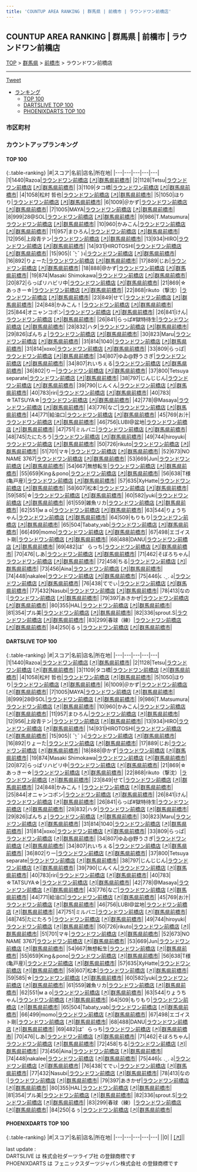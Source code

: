 ```yaml
---
title: 'COUNTUP AREA RANKING | 群馬県 | 前橋市 | ラウンドワン前橋店'
---
```

## COUNTUP AREA RANKING | 群馬県 | 前橋市 | ラウンドワン前橋店

[TOP](/darts/rank/) > [群馬県](/darts/rank/群馬県/) > [前橋市](/darts/rank/群馬県/前橋市/) > ラウンドワン前橋店

___

<a href="https://twitter.com/share?ref_src=twsrc%5Etfw" data-text="COUNTUP AREA RANKING | 群馬県前橋市ラウンドワン前橋店" class="twitter-share-button" data-hashtags="DARTSLIVE,PHOENIXDARTS,darts,ダーツ" data-show-count="false">Tweet</a>

* [ランキング](#カウントアップランキング)
    * [TOP 100](#top-100)
    * [DARTSLIVE TOP 100](#dartslive-top-100)
    * [PHOENIXDARTS TOP 100](#phoenixdarts-top-100)

### 市区町村

<ul>

</ul>

### カウントアップランキング

#### TOP 100



{:.table-ranking}
|#|スコア|名前|店名|所在地|
|---|---|---|---|---|
|1|1440|<span class="rank-name-dl">Razoa</span>|<a href="/darts/rank/shops/2ab6f74bd4f4f08c0d9b047a20a7ba1e.html">ラウンドワン前橋店</a> <a href="https://search.dartslive.com/jp/shop/2ab6f74bd4f4f08c0d9b047a20a7ba1e">[↗]</a>|<a href="/darts/rank/群馬県/前橋市">群馬県前橋市</a>|
|2|1128|<span class="rank-name-dl">Tetsu</span>|<a href="/darts/rank/shops/2ab6f74bd4f4f08c0d9b047a20a7ba1e.html">ラウンドワン前橋店</a> <a href="https://search.dartslive.com/jp/shop/2ab6f74bd4f4f08c0d9b047a20a7ba1e">[↗]</a>|<a href="/darts/rank/群馬県/前橋市">群馬県前橋市</a>|
|3|1109|<span class="rank-name-dl">タコ橋</span>|<a href="/darts/rank/shops/2ab6f74bd4f4f08c0d9b047a20a7ba1e.html">ラウンドワン前橋店</a> <a href="https://search.dartslive.com/jp/shop/2ab6f74bd4f4f08c0d9b047a20a7ba1e">[↗]</a>|<a href="/darts/rank/群馬県/前橋市">群馬県前橋市</a>|
|4|1058|<span class="rank-name-dl">松村 哲也</span>|<a href="/darts/rank/shops/2ab6f74bd4f4f08c0d9b047a20a7ba1e.html">ラウンドワン前橋店</a> <a href="https://search.dartslive.com/jp/shop/2ab6f74bd4f4f08c0d9b047a20a7ba1e">[↗]</a>|<a href="/darts/rank/群馬県/前橋市">群馬県前橋市</a>|
|5|1050|<span class="rank-name-dl">ほりり</span>|<a href="/darts/rank/shops/2ab6f74bd4f4f08c0d9b047a20a7ba1e.html">ラウンドワン前橋店</a> <a href="https://search.dartslive.com/jp/shop/2ab6f74bd4f4f08c0d9b047a20a7ba1e">[↗]</a>|<a href="/darts/rank/群馬県/前橋市">群馬県前橋市</a>|
|6|1009|<span class="rank-name-dl">＠かず</span>|<a href="/darts/rank/shops/2ab6f74bd4f4f08c0d9b047a20a7ba1e.html">ラウンドワン前橋店</a> <a href="https://search.dartslive.com/jp/shop/2ab6f74bd4f4f08c0d9b047a20a7ba1e">[↗]</a>|<a href="/darts/rank/群馬県/前橋市">群馬県前橋市</a>|
|7|1005|<span class="rank-name-dl">MAYA</span>|<a href="/darts/rank/shops/2ab6f74bd4f4f08c0d9b047a20a7ba1e.html">ラウンドワン前橋店</a> <a href="https://search.dartslive.com/jp/shop/2ab6f74bd4f4f08c0d9b047a20a7ba1e">[↗]</a>|<a href="/darts/rank/群馬県/前橋市">群馬県前橋市</a>|
|8|999|<span class="rank-name-dl">28@SOL</span>|<a href="/darts/rank/shops/2ab6f74bd4f4f08c0d9b047a20a7ba1e.html">ラウンドワン前橋店</a> <a href="https://search.dartslive.com/jp/shop/2ab6f74bd4f4f08c0d9b047a20a7ba1e">[↗]</a>|<a href="/darts/rank/群馬県/前橋市">群馬県前橋市</a>|
|9|986|<span class="rank-name-dl">T.Matsumura</span>|<a href="/darts/rank/shops/2ab6f74bd4f4f08c0d9b047a20a7ba1e.html">ラウンドワン前橋店</a> <a href="https://search.dartslive.com/jp/shop/2ab6f74bd4f4f08c0d9b047a20a7ba1e">[↗]</a>|<a href="/darts/rank/群馬県/前橋市">群馬県前橋市</a>|
|10|960|<span class="rank-name-dl">かみこん</span>|<a href="/darts/rank/shops/2ab6f74bd4f4f08c0d9b047a20a7ba1e.html">ラウンドワン前橋店</a> <a href="https://search.dartslive.com/jp/shop/2ab6f74bd4f4f08c0d9b047a20a7ba1e">[↗]</a>|<a href="/darts/rank/群馬県/前橋市">群馬県前橋市</a>|
|11|957|<span class="rank-name-dl">まひろん</span>|<a href="/darts/rank/shops/2ab6f74bd4f4f08c0d9b047a20a7ba1e.html">ラウンドワン前橋店</a> <a href="https://search.dartslive.com/jp/shop/2ab6f74bd4f4f08c0d9b047a20a7ba1e">[↗]</a>|<a href="/darts/rank/群馬県/前橋市">群馬県前橋市</a>|
|12|956|<span class="rank-name-dl">上段青テン</span>|<a href="/darts/rank/shops/2ab6f74bd4f4f08c0d9b047a20a7ba1e.html">ラウンドワン前橋店</a> <a href="https://search.dartslive.com/jp/shop/2ab6f74bd4f4f08c0d9b047a20a7ba1e">[↗]</a>|<a href="/darts/rank/群馬県/前橋市">群馬県前橋市</a>|
|13|934|<span class="rank-name-dl">HIRO</span>|<a href="/darts/rank/shops/2ab6f74bd4f4f08c0d9b047a20a7ba1e.html">ラウンドワン前橋店</a> <a href="https://search.dartslive.com/jp/shop/2ab6f74bd4f4f08c0d9b047a20a7ba1e">[↗]</a>|<a href="/darts/rank/群馬県/前橋市">群馬県前橋市</a>|
|14|931|<span class="rank-name-dl">HIROTOSHI</span>|<a href="/darts/rank/shops/2ab6f74bd4f4f08c0d9b047a20a7ba1e.html">ラウンドワン前橋店</a> <a href="https://search.dartslive.com/jp/shop/2ab6f74bd4f4f08c0d9b047a20a7ba1e">[↗]</a>|<a href="/darts/rank/群馬県/前橋市">群馬県前橋市</a>|
|15|905|<span class="rank-name-dl">( ¯ᒡ̱¯ )ง</span>|<a href="/darts/rank/shops/2ab6f74bd4f4f08c0d9b047a20a7ba1e.html">ラウンドワン前橋店</a> <a href="https://search.dartslive.com/jp/shop/2ab6f74bd4f4f08c0d9b047a20a7ba1e">[↗]</a>|<a href="/darts/rank/群馬県/前橋市">群馬県前橋市</a>|
|16|892|<span class="rank-name-dl">りょーた</span>|<a href="/darts/rank/shops/2ab6f74bd4f4f08c0d9b047a20a7ba1e.html">ラウンドワン前橋店</a> <a href="https://search.dartslive.com/jp/shop/2ab6f74bd4f4f08c0d9b047a20a7ba1e">[↗]</a>|<a href="/darts/rank/群馬県/前橋市">群馬県前橋市</a>|
|17|889|<span class="rank-name-dl">じお</span>|<a href="/darts/rank/shops/2ab6f74bd4f4f08c0d9b047a20a7ba1e.html">ラウンドワン前橋店</a> <a href="https://search.dartslive.com/jp/shop/2ab6f74bd4f4f08c0d9b047a20a7ba1e">[↗]</a>|<a href="/darts/rank/群馬県/前橋市">群馬県前橋市</a>|
|18|888|<span class="rank-name-dl">@かず</span>|<a href="/darts/rank/shops/2ab6f74bd4f4f08c0d9b047a20a7ba1e.html">ラウンドワン前橋店</a> <a href="https://search.dartslive.com/jp/shop/2ab6f74bd4f4f08c0d9b047a20a7ba1e">[↗]</a>|<a href="/darts/rank/群馬県/前橋市">群馬県前橋市</a>|
|19|874|<span class="rank-name-dl">Masaki Shimokawa</span>|<a href="/darts/rank/shops/2ab6f74bd4f4f08c0d9b047a20a7ba1e.html">ラウンドワン前橋店</a> <a href="https://search.dartslive.com/jp/shop/2ab6f74bd4f4f08c0d9b047a20a7ba1e">[↗]</a>|<a href="/darts/rank/群馬県/前橋市">群馬県前橋市</a>|
|20|872|<span class="rank-name-dl">らっぱリハビリ中</span>|<a href="/darts/rank/shops/2ab6f74bd4f4f08c0d9b047a20a7ba1e.html">ラウンドワン前橋店</a> <a href="https://search.dartslive.com/jp/shop/2ab6f74bd4f4f08c0d9b047a20a7ba1e">[↗]</a>|<a href="/darts/rank/群馬県/前橋市">群馬県前橋市</a>|
|21|869|<span class="rank-name-dl">☆あっきー☆</span>|<a href="/darts/rank/shops/2ab6f74bd4f4f08c0d9b047a20a7ba1e.html">ラウンドワン前橋店</a> <a href="https://search.dartslive.com/jp/shop/2ab6f74bd4f4f08c0d9b047a20a7ba1e">[↗]</a>|<a href="/darts/rank/群馬県/前橋市">群馬県前橋市</a>|
|22|868|<span class="rank-name-dl">rikuto（撃沈）</span>|<a href="/darts/rank/shops/2ab6f74bd4f4f08c0d9b047a20a7ba1e.html">ラウンドワン前橋店</a> <a href="https://search.dartslive.com/jp/shop/2ab6f74bd4f4f08c0d9b047a20a7ba1e">[↗]</a>|<a href="/darts/rank/群馬県/前橋市">群馬県前橋市</a>|
|23|849|<span class="rank-name-dl">せて</span>|<a href="/darts/rank/shops/2ab6f74bd4f4f08c0d9b047a20a7ba1e.html">ラウンドワン前橋店</a> <a href="https://search.dartslive.com/jp/shop/2ab6f74bd4f4f08c0d9b047a20a7ba1e">[↗]</a>|<a href="/darts/rank/群馬県/前橋市">群馬県前橋市</a>|
|24|848|<span class="rank-name-dl">かみこん！</span>|<a href="/darts/rank/shops/2ab6f74bd4f4f08c0d9b047a20a7ba1e.html">ラウンドワン前橋店</a> <a href="https://search.dartslive.com/jp/shop/2ab6f74bd4f4f08c0d9b047a20a7ba1e">[↗]</a>|<a href="/darts/rank/群馬県/前橋市">群馬県前橋市</a>|
|25|844|<span class="rank-name-dl">オニャンコポン</span>|<a href="/darts/rank/shops/2ab6f74bd4f4f08c0d9b047a20a7ba1e.html">ラウンドワン前橋店</a> <a href="https://search.dartslive.com/jp/shop/2ab6f74bd4f4f08c0d9b047a20a7ba1e">[↗]</a>|<a href="/darts/rank/群馬県/前橋市">群馬県前橋市</a>|
|26|841|<span class="rank-name-dl">けん</span>|<a href="/darts/rank/shops/2ab6f74bd4f4f08c0d9b047a20a7ba1e.html">ラウンドワン前橋店</a> <a href="https://search.dartslive.com/jp/shop/2ab6f74bd4f4f08c0d9b047a20a7ba1e">[↗]</a>|<a href="/darts/rank/群馬県/前橋市">群馬県前橋市</a>|
|26|841|<span class="rank-name-dl">らっぱ#獄特待生</span>|<a href="/darts/rank/shops/2ab6f74bd4f4f08c0d9b047a20a7ba1e.html">ラウンドワン前橋店</a> <a href="https://search.dartslive.com/jp/shop/2ab6f74bd4f4f08c0d9b047a20a7ba1e">[↗]</a>|<a href="/darts/rank/群馬県/前橋市">群馬県前橋市</a>|
|28|832|<span class="rank-name-dl">ハタ</span>|<a href="/darts/rank/shops/2ab6f74bd4f4f08c0d9b047a20a7ba1e.html">ラウンドワン前橋店</a> <a href="https://search.dartslive.com/jp/shop/2ab6f74bd4f4f08c0d9b047a20a7ba1e">[↗]</a>|<a href="/darts/rank/群馬県/前橋市">群馬県前橋市</a>|
|29|826|<span class="rank-name-dl">ぱんちょ</span>|<a href="/darts/rank/shops/2ab6f74bd4f4f08c0d9b047a20a7ba1e.html">ラウンドワン前橋店</a> <a href="https://search.dartslive.com/jp/shop/2ab6f74bd4f4f08c0d9b047a20a7ba1e">[↗]</a>|<a href="/darts/rank/群馬県/前橋市">群馬県前橋市</a>|
|30|823|<span class="rank-name-dl">Maru</span>|<a href="/darts/rank/shops/2ab6f74bd4f4f08c0d9b047a20a7ba1e.html">ラウンドワン前橋店</a> <a href="https://search.dartslive.com/jp/shop/2ab6f74bd4f4f08c0d9b047a20a7ba1e">[↗]</a>|<a href="/darts/rank/群馬県/前橋市">群馬県前橋市</a>|
|31|814|<span class="rank-name-dl">1040</span>|<a href="/darts/rank/shops/2ab6f74bd4f4f08c0d9b047a20a7ba1e.html">ラウンドワン前橋店</a> <a href="https://search.dartslive.com/jp/shop/2ab6f74bd4f4f08c0d9b047a20a7ba1e">[↗]</a>|<a href="/darts/rank/群馬県/前橋市">群馬県前橋市</a>|
|31|814|<span class="rank-name-dl">xoxo</span>|<a href="/darts/rank/shops/2ab6f74bd4f4f08c0d9b047a20a7ba1e.html">ラウンドワン前橋店</a> <a href="https://search.dartslive.com/jp/shop/2ab6f74bd4f4f08c0d9b047a20a7ba1e">[↗]</a>|<a href="/darts/rank/群馬県/前橋市">群馬県前橋市</a>|
|33|809|<span class="rank-name-dl">らっぱ</span>|<a href="/darts/rank/shops/2ab6f74bd4f4f08c0d9b047a20a7ba1e.html">ラウンドワン前橋店</a> <a href="https://search.dartslive.com/jp/shop/2ab6f74bd4f4f08c0d9b047a20a7ba1e">[↗]</a>|<a href="/darts/rank/群馬県/前橋市">群馬県前橋市</a>|
|34|807|<span class="rank-name-dl">ゆゐ@野うさぎ</span>|<a href="/darts/rank/shops/2ab6f74bd4f4f08c0d9b047a20a7ba1e.html">ラウンドワン前橋店</a> <a href="https://search.dartslive.com/jp/shop/2ab6f74bd4f4f08c0d9b047a20a7ba1e">[↗]</a>|<a href="/darts/rank/群馬県/前橋市">群馬県前橋市</a>|
|34|807|<span class="rank-name-dl">れいちぇる</span>|<a href="/darts/rank/shops/2ab6f74bd4f4f08c0d9b047a20a7ba1e.html">ラウンドワン前橋店</a> <a href="https://search.dartslive.com/jp/shop/2ab6f74bd4f4f08c0d9b047a20a7ba1e">[↗]</a>|<a href="/darts/rank/群馬県/前橋市">群馬県前橋市</a>|
|36|802|<span class="rank-name-dl">りー</span>|<a href="/darts/rank/shops/2ab6f74bd4f4f08c0d9b047a20a7ba1e.html">ラウンドワン前橋店</a> <a href="https://search.dartslive.com/jp/shop/2ab6f74bd4f4f08c0d9b047a20a7ba1e">[↗]</a>|<a href="/darts/rank/群馬県/前橋市">群馬県前橋市</a>|
|37|800|<span class="rank-name-dl">Tetsuya separate</span>|<a href="/darts/rank/shops/2ab6f74bd4f4f08c0d9b047a20a7ba1e.html">ラウンドワン前橋店</a> <a href="https://search.dartslive.com/jp/shop/2ab6f74bd4f4f08c0d9b047a20a7ba1e">[↗]</a>|<a href="/darts/rank/群馬県/前橋市">群馬県前橋市</a>|
|38|797|<span class="rank-name-dl">じんじじん</span>|<a href="/darts/rank/shops/2ab6f74bd4f4f08c0d9b047a20a7ba1e.html">ラウンドワン前橋店</a> <a href="https://search.dartslive.com/jp/shop/2ab6f74bd4f4f08c0d9b047a20a7ba1e">[↗]</a>|<a href="/darts/rank/群馬県/前橋市">群馬県前橋市</a>|
|39|790|<span class="rank-name-dl">じんくん</span>|<a href="/darts/rank/shops/2ab6f74bd4f4f08c0d9b047a20a7ba1e.html">ラウンドワン前橋店</a> <a href="https://search.dartslive.com/jp/shop/2ab6f74bd4f4f08c0d9b047a20a7ba1e">[↗]</a>|<a href="/darts/rank/群馬県/前橋市">群馬県前橋市</a>|
|40|783|<span class="rank-name-dl">riri</span>|<a href="/darts/rank/shops/2ab6f74bd4f4f08c0d9b047a20a7ba1e.html">ラウンドワン前橋店</a> <a href="https://search.dartslive.com/jp/shop/2ab6f74bd4f4f08c0d9b047a20a7ba1e">[↗]</a>|<a href="/darts/rank/群馬県/前橋市">群馬県前橋市</a>|
|40|783|<span class="rank-name-dl">☆TATSUYA☆</span>|<a href="/darts/rank/shops/2ab6f74bd4f4f08c0d9b047a20a7ba1e.html">ラウンドワン前橋店</a> <a href="https://search.dartslive.com/jp/shop/2ab6f74bd4f4f08c0d9b047a20a7ba1e">[↗]</a>|<a href="/darts/rank/群馬県/前橋市">群馬県前橋市</a>|
|42|778|<span class="rank-name-dl">@Masaya</span>|<a href="/darts/rank/shops/2ab6f74bd4f4f08c0d9b047a20a7ba1e.html">ラウンドワン前橋店</a> <a href="https://search.dartslive.com/jp/shop/2ab6f74bd4f4f08c0d9b047a20a7ba1e">[↗]</a>|<a href="/darts/rank/群馬県/前橋市">群馬県前橋市</a>|
|43|776|<span class="rank-name-dl">なご</span>|<a href="/darts/rank/shops/2ab6f74bd4f4f08c0d9b047a20a7ba1e.html">ラウンドワン前橋店</a> <a href="https://search.dartslive.com/jp/shop/2ab6f74bd4f4f08c0d9b047a20a7ba1e">[↗]</a>|<a href="/darts/rank/群馬県/前橋市">群馬県前橋市</a>|
|44|771|<span class="rank-name-dl">給油口</span>|<a href="/darts/rank/shops/2ab6f74bd4f4f08c0d9b047a20a7ba1e.html">ラウンドワン前橋店</a> <a href="https://search.dartslive.com/jp/shop/2ab6f74bd4f4f08c0d9b047a20a7ba1e">[↗]</a>|<a href="/darts/rank/群馬県/前橋市">群馬県前橋市</a>|
|45|769|<span class="rank-name-dl">お汁</span>|<a href="/darts/rank/shops/2ab6f74bd4f4f08c0d9b047a20a7ba1e.html">ラウンドワン前橋店</a> <a href="https://search.dartslive.com/jp/shop/2ab6f74bd4f4f08c0d9b047a20a7ba1e">[↗]</a>|<a href="/darts/rank/群馬県/前橋市">群馬県前橋市</a>|
|46|756|<span class="rank-name-dl">LUBI@盆地</span>|<a href="/darts/rank/shops/2ab6f74bd4f4f08c0d9b047a20a7ba1e.html">ラウンドワン前橋店</a> <a href="https://search.dartslive.com/jp/shop/2ab6f74bd4f4f08c0d9b047a20a7ba1e">[↗]</a>|<a href="/darts/rank/群馬県/前橋市">群馬県前橋市</a>|
|47|751|<span class="rank-name-dl">ミルバニ</span>|<a href="/darts/rank/shops/2ab6f74bd4f4f08c0d9b047a20a7ba1e.html">ラウンドワン前橋店</a> <a href="https://search.dartslive.com/jp/shop/2ab6f74bd4f4f08c0d9b047a20a7ba1e">[↗]</a>|<a href="/darts/rank/群馬県/前橋市">群馬県前橋市</a>|
|48|745|<span class="rank-name-dl">たにたろう</span>|<a href="/darts/rank/shops/2ab6f74bd4f4f08c0d9b047a20a7ba1e.html">ラウンドワン前橋店</a> <a href="https://search.dartslive.com/jp/shop/2ab6f74bd4f4f08c0d9b047a20a7ba1e">[↗]</a>|<a href="/darts/rank/群馬県/前橋市">群馬県前橋市</a>|
|49|744|<span class="rank-name-dl">hiroyuki</span>|<a href="/darts/rank/shops/2ab6f74bd4f4f08c0d9b047a20a7ba1e.html">ラウンドワン前橋店</a> <a href="https://search.dartslive.com/jp/shop/2ab6f74bd4f4f08c0d9b047a20a7ba1e">[↗]</a>|<a href="/darts/rank/群馬県/前橋市">群馬県前橋市</a>|
|50|726|<span class="rank-name-dl">rikuto</span>|<a href="/darts/rank/shops/2ab6f74bd4f4f08c0d9b047a20a7ba1e.html">ラウンドワン前橋店</a> <a href="https://search.dartslive.com/jp/shop/2ab6f74bd4f4f08c0d9b047a20a7ba1e">[↗]</a>|<a href="/darts/rank/群馬県/前橋市">群馬県前橋市</a>|
|51|701|<span class="rank-name-dl">マキ</span>|<a href="/darts/rank/shops/2ab6f74bd4f4f08c0d9b047a20a7ba1e.html">ラウンドワン前橋店</a> <a href="https://search.dartslive.com/jp/shop/2ab6f74bd4f4f08c0d9b047a20a7ba1e">[↗]</a>|<a href="/darts/rank/群馬県/前橋市">群馬県前橋市</a>|
|52|673|<span class="rank-name-dl">NO NAME 3767</span>|<a href="/darts/rank/shops/2ab6f74bd4f4f08c0d9b047a20a7ba1e.html">ラウンドワン前橋店</a> <a href="https://search.dartslive.com/jp/shop/2ab6f74bd4f4f08c0d9b047a20a7ba1e">[↗]</a>|<a href="/darts/rank/群馬県/前橋市">群馬県前橋市</a>|
|53|669|<span class="rank-name-dl">Jun</span>|<a href="/darts/rank/shops/2ab6f74bd4f4f08c0d9b047a20a7ba1e.html">ラウンドワン前橋店</a> <a href="https://search.dartslive.com/jp/shop/2ab6f74bd4f4f08c0d9b047a20a7ba1e">[↗]</a>|<a href="/darts/rank/群馬県/前橋市">群馬県前橋市</a>|
|54|667|<span class="rank-name-dl">無想転生</span>|<a href="/darts/rank/shops/2ab6f74bd4f4f08c0d9b047a20a7ba1e.html">ラウンドワン前橋店</a> <a href="https://search.dartslive.com/jp/shop/2ab6f74bd4f4f08c0d9b047a20a7ba1e">[↗]</a>|<a href="/darts/rank/群馬県/前橋市">群馬県前橋市</a>|
|55|659|<span class="rank-name-dl">King＆pono</span>|<a href="/darts/rank/shops/2ab6f74bd4f4f08c0d9b047a20a7ba1e.html">ラウンドワン前橋店</a> <a href="https://search.dartslive.com/jp/shop/2ab6f74bd4f4f08c0d9b047a20a7ba1e">[↗]</a>|<a href="/darts/rank/群馬県/前橋市">群馬県前橋市</a>|
|56|638|<span class="rank-name-dl">T様(亀戸産)</span>|<a href="/darts/rank/shops/2ab6f74bd4f4f08c0d9b047a20a7ba1e.html">ラウンドワン前橋店</a> <a href="https://search.dartslive.com/jp/shop/2ab6f74bd4f4f08c0d9b047a20a7ba1e">[↗]</a>|<a href="/darts/rank/群馬県/前橋市">群馬県前橋市</a>|
|57|635|<span class="rank-name-dl">XyHatte</span>|<a href="/darts/rank/shops/2ab6f74bd4f4f08c0d9b047a20a7ba1e.html">ラウンドワン前橋店</a> <a href="https://search.dartslive.com/jp/shop/2ab6f74bd4f4f08c0d9b047a20a7ba1e">[↗]</a>|<a href="/darts/rank/群馬県/前橋市">群馬県前橋市</a>|
|58|607|<span class="rank-name-dl">松本</span>|<a href="/darts/rank/shops/2ab6f74bd4f4f08c0d9b047a20a7ba1e.html">ラウンドワン前橋店</a> <a href="https://search.dartslive.com/jp/shop/2ab6f74bd4f4f08c0d9b047a20a7ba1e">[↗]</a>|<a href="/darts/rank/群馬県/前橋市">群馬県前橋市</a>|
|59|585|<span class="rank-name-dl">☆</span>|<a href="/darts/rank/shops/2ab6f74bd4f4f08c0d9b047a20a7ba1e.html">ラウンドワン前橋店</a> <a href="https://search.dartslive.com/jp/shop/2ab6f74bd4f4f08c0d9b047a20a7ba1e">[↗]</a>|<a href="/darts/rank/群馬県/前橋市">群馬県前橋市</a>|
|60|582|<span class="rank-name-dl">yuki</span>|<a href="/darts/rank/shops/2ab6f74bd4f4f08c0d9b047a20a7ba1e.html">ラウンドワン前橋店</a> <a href="https://search.dartslive.com/jp/shop/2ab6f74bd4f4f08c0d9b047a20a7ba1e">[↗]</a>|<a href="/darts/rank/群馬県/前橋市">群馬県前橋市</a>|
|61|559|<span class="rank-name-dl">雑魚リカ</span>|<a href="/darts/rank/shops/2ab6f74bd4f4f08c0d9b047a20a7ba1e.html">ラウンドワン前橋店</a> <a href="https://search.dartslive.com/jp/shop/2ab6f74bd4f4f08c0d9b047a20a7ba1e">[↗]</a>|<a href="/darts/rank/群馬県/前橋市">群馬県前橋市</a>|
|62|551|<span class="rank-name-dl">м а о</span>|<a href="/darts/rank/shops/2ab6f74bd4f4f08c0d9b047a20a7ba1e.html">ラウンドワン前橋店</a> <a href="https://search.dartslive.com/jp/shop/2ab6f74bd4f4f08c0d9b047a20a7ba1e">[↗]</a>|<a href="/darts/rank/群馬県/前橋市">群馬県前橋市</a>|
|63|544|<span class="rank-name-dl">りょうちゃん</span>|<a href="/darts/rank/shops/2ab6f74bd4f4f08c0d9b047a20a7ba1e.html">ラウンドワン前橋店</a> <a href="https://search.dartslive.com/jp/shop/2ab6f74bd4f4f08c0d9b047a20a7ba1e">[↗]</a>|<a href="/darts/rank/群馬県/前橋市">群馬県前橋市</a>|
|64|509|<span class="rank-name-dl">もりもり</span>|<a href="/darts/rank/shops/2ab6f74bd4f4f08c0d9b047a20a7ba1e.html">ラウンドワン前橋店</a> <a href="https://search.dartslive.com/jp/shop/2ab6f74bd4f4f08c0d9b047a20a7ba1e">[↗]</a>|<a href="/darts/rank/群馬県/前橋市">群馬県前橋市</a>|
|65|504|<span class="rank-name-dl">Tabaty_vab</span>|<a href="/darts/rank/shops/2ab6f74bd4f4f08c0d9b047a20a7ba1e.html">ラウンドワン前橋店</a> <a href="https://search.dartslive.com/jp/shop/2ab6f74bd4f4f08c0d9b047a20a7ba1e">[↗]</a>|<a href="/darts/rank/群馬県/前橋市">群馬県前橋市</a>|
|66|499|<span class="rank-name-dl">momo</span>|<a href="/darts/rank/shops/2ab6f74bd4f4f08c0d9b047a20a7ba1e.html">ラウンドワン前橋店</a> <a href="https://search.dartslive.com/jp/shop/2ab6f74bd4f4f08c0d9b047a20a7ba1e">[↗]</a>|<a href="/darts/rank/群馬県/前橋市">群馬県前橋市</a>|
|67|498|<span class="rank-name-dl">エゴイスト剛</span>|<a href="/darts/rank/shops/2ab6f74bd4f4f08c0d9b047a20a7ba1e.html">ラウンドワン前橋店</a> <a href="https://search.dartslive.com/jp/shop/2ab6f74bd4f4f08c0d9b047a20a7ba1e">[↗]</a>|<a href="/darts/rank/群馬県/前橋市">群馬県前橋市</a>|
|68|488|<span class="rank-name-dl">DANU</span>|<a href="/darts/rank/shops/2ab6f74bd4f4f08c0d9b047a20a7ba1e.html">ラウンドワン前橋店</a> <a href="https://search.dartslive.com/jp/shop/2ab6f74bd4f4f08c0d9b047a20a7ba1e">[↗]</a>|<a href="/darts/rank/群馬県/前橋市">群馬県前橋市</a>|
|69|482|<span class="rank-name-dl">は゜らっち</span>|<a href="/darts/rank/shops/2ab6f74bd4f4f08c0d9b047a20a7ba1e.html">ラウンドワン前橋店</a> <a href="https://search.dartslive.com/jp/shop/2ab6f74bd4f4f08c0d9b047a20a7ba1e">[↗]</a>|<a href="/darts/rank/群馬県/前橋市">群馬県前橋市</a>|
|70|476|<span class="rank-name-dl">しあ</span>|<a href="/darts/rank/shops/2ab6f74bd4f4f08c0d9b047a20a7ba1e.html">ラウンドワン前橋店</a> <a href="https://search.dartslive.com/jp/shop/2ab6f74bd4f4f08c0d9b047a20a7ba1e">[↗]</a>|<a href="/darts/rank/群馬県/前橋市">群馬県前橋市</a>|
|71|462|<span class="rank-name-dl">そぼろちゃん</span>|<a href="/darts/rank/shops/2ab6f74bd4f4f08c0d9b047a20a7ba1e.html">ラウンドワン前橋店</a> <a href="https://search.dartslive.com/jp/shop/2ab6f74bd4f4f08c0d9b047a20a7ba1e">[↗]</a>|<a href="/darts/rank/群馬県/前橋市">群馬県前橋市</a>|
|72|458|<span class="rank-name-dl">ちる</span>|<a href="/darts/rank/shops/2ab6f74bd4f4f08c0d9b047a20a7ba1e.html">ラウンドワン前橋店</a> <a href="https://search.dartslive.com/jp/shop/2ab6f74bd4f4f08c0d9b047a20a7ba1e">[↗]</a>|<a href="/darts/rank/群馬県/前橋市">群馬県前橋市</a>|
|73|456|<span class="rank-name-dl">Aina</span>|<a href="/darts/rank/shops/2ab6f74bd4f4f08c0d9b047a20a7ba1e.html">ラウンドワン前橋店</a> <a href="https://search.dartslive.com/jp/shop/2ab6f74bd4f4f08c0d9b047a20a7ba1e">[↗]</a>|<a href="/darts/rank/群馬県/前橋市">群馬県前橋市</a>|
|74|448|<span class="rank-name-dl">nakalee</span>|<a href="/darts/rank/shops/2ab6f74bd4f4f08c0d9b047a20a7ba1e.html">ラウンドワン前橋店</a> <a href="https://search.dartslive.com/jp/shop/2ab6f74bd4f4f08c0d9b047a20a7ba1e">[↗]</a>|<a href="/darts/rank/群馬県/前橋市">群馬県前橋市</a>|
|75|446|<span class="rank-name-dl">૮ . ̫ . ა</span>|<a href="/darts/rank/shops/2ab6f74bd4f4f08c0d9b047a20a7ba1e.html">ラウンドワン前橋店</a> <a href="https://search.dartslive.com/jp/shop/2ab6f74bd4f4f08c0d9b047a20a7ba1e">[↗]</a>|<a href="/darts/rank/群馬県/前橋市">群馬県前橋市</a>|
|76|438|<span class="rank-name-dl">てでぃ</span>|<a href="/darts/rank/shops/2ab6f74bd4f4f08c0d9b047a20a7ba1e.html">ラウンドワン前橋店</a> <a href="https://search.dartslive.com/jp/shop/2ab6f74bd4f4f08c0d9b047a20a7ba1e">[↗]</a>|<a href="/darts/rank/群馬県/前橋市">群馬県前橋市</a>|
|77|432|<span class="rank-name-dl">Nasubi</span>|<a href="/darts/rank/shops/2ab6f74bd4f4f08c0d9b047a20a7ba1e.html">ラウンドワン前橋店</a> <a href="https://search.dartslive.com/jp/shop/2ab6f74bd4f4f08c0d9b047a20a7ba1e">[↗]</a>|<a href="/darts/rank/群馬県/前橋市">群馬県前橋市</a>|
|78|413|<span class="rank-name-dl">なの❕</span>|<a href="/darts/rank/shops/2ab6f74bd4f4f08c0d9b047a20a7ba1e.html">ラウンドワン前橋店</a> <a href="https://search.dartslive.com/jp/shop/2ab6f74bd4f4f08c0d9b047a20a7ba1e">[↗]</a>|<a href="/darts/rank/群馬県/前橋市">群馬県前橋市</a>|
|79|397|<span class="rank-name-dl">あきかぜ</span>|<a href="/darts/rank/shops/2ab6f74bd4f4f08c0d9b047a20a7ba1e.html">ラウンドワン前橋店</a> <a href="https://search.dartslive.com/jp/shop/2ab6f74bd4f4f08c0d9b047a20a7ba1e">[↗]</a>|<a href="/darts/rank/群馬県/前橋市">群馬県前橋市</a>|
|80|355|<span class="rank-name-dl">HAL</span>|<a href="/darts/rank/shops/2ab6f74bd4f4f08c0d9b047a20a7ba1e.html">ラウンドワン前橋店</a> <a href="https://search.dartslive.com/jp/shop/2ab6f74bd4f4f08c0d9b047a20a7ba1e">[↗]</a>|<a href="/darts/rank/群馬県/前橋市">群馬県前橋市</a>|
|81|354|<span class="rank-name-dl">プル美</span>|<a href="/darts/rank/shops/2ab6f74bd4f4f08c0d9b047a20a7ba1e.html">ラウンドワン前橋店</a> <a href="https://search.dartslive.com/jp/shop/2ab6f74bd4f4f08c0d9b047a20a7ba1e">[↗]</a>|<a href="/darts/rank/群馬県/前橋市">群馬県前橋市</a>|
|82|336|<span class="rank-name-dl">sprout.S</span>|<a href="/darts/rank/shops/2ab6f74bd4f4f08c0d9b047a20a7ba1e.html">ラウンドワン前橋店</a> <a href="https://search.dartslive.com/jp/shop/2ab6f74bd4f4f08c0d9b047a20a7ba1e">[↗]</a>|<a href="/darts/rank/群馬県/前橋市">群馬県前橋市</a>|
|83|299|<span class="rank-name-dl">春球（練）</span>|<a href="/darts/rank/shops/2ab6f74bd4f4f08c0d9b047a20a7ba1e.html">ラウンドワン前橋店</a> <a href="https://search.dartslive.com/jp/shop/2ab6f74bd4f4f08c0d9b047a20a7ba1e">[↗]</a>|<a href="/darts/rank/群馬県/前橋市">群馬県前橋市</a>|
|84|250|<span class="rank-name-dl">るぅ</span>|<a href="/darts/rank/shops/2ab6f74bd4f4f08c0d9b047a20a7ba1e.html">ラウンドワン前橋店</a> <a href="https://search.dartslive.com/jp/shop/2ab6f74bd4f4f08c0d9b047a20a7ba1e">[↗]</a>|<a href="/darts/rank/群馬県/前橋市">群馬県前橋市</a>|


#### DARTSLIVE TOP 100



{:.table-ranking}
|#|スコア|名前|店名|所在地|
|---|---|---|---|---|
|1|1440|<span class="rank-name-dl">Razoa</span>|<a href="/darts/rank/shops/2ab6f74bd4f4f08c0d9b047a20a7ba1e.html">ラウンドワン前橋店</a> <a href="https://search.dartslive.com/jp/shop/2ab6f74bd4f4f08c0d9b047a20a7ba1e">[↗]</a>|<a href="/darts/rank/群馬県/前橋市">群馬県前橋市</a>|
|2|1128|<span class="rank-name-dl">Tetsu</span>|<a href="/darts/rank/shops/2ab6f74bd4f4f08c0d9b047a20a7ba1e.html">ラウンドワン前橋店</a> <a href="https://search.dartslive.com/jp/shop/2ab6f74bd4f4f08c0d9b047a20a7ba1e">[↗]</a>|<a href="/darts/rank/群馬県/前橋市">群馬県前橋市</a>|
|3|1109|<span class="rank-name-dl">タコ橋</span>|<a href="/darts/rank/shops/2ab6f74bd4f4f08c0d9b047a20a7ba1e.html">ラウンドワン前橋店</a> <a href="https://search.dartslive.com/jp/shop/2ab6f74bd4f4f08c0d9b047a20a7ba1e">[↗]</a>|<a href="/darts/rank/群馬県/前橋市">群馬県前橋市</a>|
|4|1058|<span class="rank-name-dl">松村 哲也</span>|<a href="/darts/rank/shops/2ab6f74bd4f4f08c0d9b047a20a7ba1e.html">ラウンドワン前橋店</a> <a href="https://search.dartslive.com/jp/shop/2ab6f74bd4f4f08c0d9b047a20a7ba1e">[↗]</a>|<a href="/darts/rank/群馬県/前橋市">群馬県前橋市</a>|
|5|1050|<span class="rank-name-dl">ほりり</span>|<a href="/darts/rank/shops/2ab6f74bd4f4f08c0d9b047a20a7ba1e.html">ラウンドワン前橋店</a> <a href="https://search.dartslive.com/jp/shop/2ab6f74bd4f4f08c0d9b047a20a7ba1e">[↗]</a>|<a href="/darts/rank/群馬県/前橋市">群馬県前橋市</a>|
|6|1009|<span class="rank-name-dl">＠かず</span>|<a href="/darts/rank/shops/2ab6f74bd4f4f08c0d9b047a20a7ba1e.html">ラウンドワン前橋店</a> <a href="https://search.dartslive.com/jp/shop/2ab6f74bd4f4f08c0d9b047a20a7ba1e">[↗]</a>|<a href="/darts/rank/群馬県/前橋市">群馬県前橋市</a>|
|7|1005|<span class="rank-name-dl">MAYA</span>|<a href="/darts/rank/shops/2ab6f74bd4f4f08c0d9b047a20a7ba1e.html">ラウンドワン前橋店</a> <a href="https://search.dartslive.com/jp/shop/2ab6f74bd4f4f08c0d9b047a20a7ba1e">[↗]</a>|<a href="/darts/rank/群馬県/前橋市">群馬県前橋市</a>|
|8|999|<span class="rank-name-dl">28@SOL</span>|<a href="/darts/rank/shops/2ab6f74bd4f4f08c0d9b047a20a7ba1e.html">ラウンドワン前橋店</a> <a href="https://search.dartslive.com/jp/shop/2ab6f74bd4f4f08c0d9b047a20a7ba1e">[↗]</a>|<a href="/darts/rank/群馬県/前橋市">群馬県前橋市</a>|
|9|986|<span class="rank-name-dl">T.Matsumura</span>|<a href="/darts/rank/shops/2ab6f74bd4f4f08c0d9b047a20a7ba1e.html">ラウンドワン前橋店</a> <a href="https://search.dartslive.com/jp/shop/2ab6f74bd4f4f08c0d9b047a20a7ba1e">[↗]</a>|<a href="/darts/rank/群馬県/前橋市">群馬県前橋市</a>|
|10|960|<span class="rank-name-dl">かみこん</span>|<a href="/darts/rank/shops/2ab6f74bd4f4f08c0d9b047a20a7ba1e.html">ラウンドワン前橋店</a> <a href="https://search.dartslive.com/jp/shop/2ab6f74bd4f4f08c0d9b047a20a7ba1e">[↗]</a>|<a href="/darts/rank/群馬県/前橋市">群馬県前橋市</a>|
|11|957|<span class="rank-name-dl">まひろん</span>|<a href="/darts/rank/shops/2ab6f74bd4f4f08c0d9b047a20a7ba1e.html">ラウンドワン前橋店</a> <a href="https://search.dartslive.com/jp/shop/2ab6f74bd4f4f08c0d9b047a20a7ba1e">[↗]</a>|<a href="/darts/rank/群馬県/前橋市">群馬県前橋市</a>|
|12|956|<span class="rank-name-dl">上段青テン</span>|<a href="/darts/rank/shops/2ab6f74bd4f4f08c0d9b047a20a7ba1e.html">ラウンドワン前橋店</a> <a href="https://search.dartslive.com/jp/shop/2ab6f74bd4f4f08c0d9b047a20a7ba1e">[↗]</a>|<a href="/darts/rank/群馬県/前橋市">群馬県前橋市</a>|
|13|934|<span class="rank-name-dl">HIRO</span>|<a href="/darts/rank/shops/2ab6f74bd4f4f08c0d9b047a20a7ba1e.html">ラウンドワン前橋店</a> <a href="https://search.dartslive.com/jp/shop/2ab6f74bd4f4f08c0d9b047a20a7ba1e">[↗]</a>|<a href="/darts/rank/群馬県/前橋市">群馬県前橋市</a>|
|14|931|<span class="rank-name-dl">HIROTOSHI</span>|<a href="/darts/rank/shops/2ab6f74bd4f4f08c0d9b047a20a7ba1e.html">ラウンドワン前橋店</a> <a href="https://search.dartslive.com/jp/shop/2ab6f74bd4f4f08c0d9b047a20a7ba1e">[↗]</a>|<a href="/darts/rank/群馬県/前橋市">群馬県前橋市</a>|
|15|905|<span class="rank-name-dl">( ¯ᒡ̱¯ )ง</span>|<a href="/darts/rank/shops/2ab6f74bd4f4f08c0d9b047a20a7ba1e.html">ラウンドワン前橋店</a> <a href="https://search.dartslive.com/jp/shop/2ab6f74bd4f4f08c0d9b047a20a7ba1e">[↗]</a>|<a href="/darts/rank/群馬県/前橋市">群馬県前橋市</a>|
|16|892|<span class="rank-name-dl">りょーた</span>|<a href="/darts/rank/shops/2ab6f74bd4f4f08c0d9b047a20a7ba1e.html">ラウンドワン前橋店</a> <a href="https://search.dartslive.com/jp/shop/2ab6f74bd4f4f08c0d9b047a20a7ba1e">[↗]</a>|<a href="/darts/rank/群馬県/前橋市">群馬県前橋市</a>|
|17|889|<span class="rank-name-dl">じお</span>|<a href="/darts/rank/shops/2ab6f74bd4f4f08c0d9b047a20a7ba1e.html">ラウンドワン前橋店</a> <a href="https://search.dartslive.com/jp/shop/2ab6f74bd4f4f08c0d9b047a20a7ba1e">[↗]</a>|<a href="/darts/rank/群馬県/前橋市">群馬県前橋市</a>|
|18|888|<span class="rank-name-dl">@かず</span>|<a href="/darts/rank/shops/2ab6f74bd4f4f08c0d9b047a20a7ba1e.html">ラウンドワン前橋店</a> <a href="https://search.dartslive.com/jp/shop/2ab6f74bd4f4f08c0d9b047a20a7ba1e">[↗]</a>|<a href="/darts/rank/群馬県/前橋市">群馬県前橋市</a>|
|19|874|<span class="rank-name-dl">Masaki Shimokawa</span>|<a href="/darts/rank/shops/2ab6f74bd4f4f08c0d9b047a20a7ba1e.html">ラウンドワン前橋店</a> <a href="https://search.dartslive.com/jp/shop/2ab6f74bd4f4f08c0d9b047a20a7ba1e">[↗]</a>|<a href="/darts/rank/群馬県/前橋市">群馬県前橋市</a>|
|20|872|<span class="rank-name-dl">らっぱリハビリ中</span>|<a href="/darts/rank/shops/2ab6f74bd4f4f08c0d9b047a20a7ba1e.html">ラウンドワン前橋店</a> <a href="https://search.dartslive.com/jp/shop/2ab6f74bd4f4f08c0d9b047a20a7ba1e">[↗]</a>|<a href="/darts/rank/群馬県/前橋市">群馬県前橋市</a>|
|21|869|<span class="rank-name-dl">☆あっきー☆</span>|<a href="/darts/rank/shops/2ab6f74bd4f4f08c0d9b047a20a7ba1e.html">ラウンドワン前橋店</a> <a href="https://search.dartslive.com/jp/shop/2ab6f74bd4f4f08c0d9b047a20a7ba1e">[↗]</a>|<a href="/darts/rank/群馬県/前橋市">群馬県前橋市</a>|
|22|868|<span class="rank-name-dl">rikuto（撃沈）</span>|<a href="/darts/rank/shops/2ab6f74bd4f4f08c0d9b047a20a7ba1e.html">ラウンドワン前橋店</a> <a href="https://search.dartslive.com/jp/shop/2ab6f74bd4f4f08c0d9b047a20a7ba1e">[↗]</a>|<a href="/darts/rank/群馬県/前橋市">群馬県前橋市</a>|
|23|849|<span class="rank-name-dl">せて</span>|<a href="/darts/rank/shops/2ab6f74bd4f4f08c0d9b047a20a7ba1e.html">ラウンドワン前橋店</a> <a href="https://search.dartslive.com/jp/shop/2ab6f74bd4f4f08c0d9b047a20a7ba1e">[↗]</a>|<a href="/darts/rank/群馬県/前橋市">群馬県前橋市</a>|
|24|848|<span class="rank-name-dl">かみこん！</span>|<a href="/darts/rank/shops/2ab6f74bd4f4f08c0d9b047a20a7ba1e.html">ラウンドワン前橋店</a> <a href="https://search.dartslive.com/jp/shop/2ab6f74bd4f4f08c0d9b047a20a7ba1e">[↗]</a>|<a href="/darts/rank/群馬県/前橋市">群馬県前橋市</a>|
|25|844|<span class="rank-name-dl">オニャンコポン</span>|<a href="/darts/rank/shops/2ab6f74bd4f4f08c0d9b047a20a7ba1e.html">ラウンドワン前橋店</a> <a href="https://search.dartslive.com/jp/shop/2ab6f74bd4f4f08c0d9b047a20a7ba1e">[↗]</a>|<a href="/darts/rank/群馬県/前橋市">群馬県前橋市</a>|
|26|841|<span class="rank-name-dl">けん</span>|<a href="/darts/rank/shops/2ab6f74bd4f4f08c0d9b047a20a7ba1e.html">ラウンドワン前橋店</a> <a href="https://search.dartslive.com/jp/shop/2ab6f74bd4f4f08c0d9b047a20a7ba1e">[↗]</a>|<a href="/darts/rank/群馬県/前橋市">群馬県前橋市</a>|
|26|841|<span class="rank-name-dl">らっぱ#獄特待生</span>|<a href="/darts/rank/shops/2ab6f74bd4f4f08c0d9b047a20a7ba1e.html">ラウンドワン前橋店</a> <a href="https://search.dartslive.com/jp/shop/2ab6f74bd4f4f08c0d9b047a20a7ba1e">[↗]</a>|<a href="/darts/rank/群馬県/前橋市">群馬県前橋市</a>|
|28|832|<span class="rank-name-dl">ハタ</span>|<a href="/darts/rank/shops/2ab6f74bd4f4f08c0d9b047a20a7ba1e.html">ラウンドワン前橋店</a> <a href="https://search.dartslive.com/jp/shop/2ab6f74bd4f4f08c0d9b047a20a7ba1e">[↗]</a>|<a href="/darts/rank/群馬県/前橋市">群馬県前橋市</a>|
|29|826|<span class="rank-name-dl">ぱんちょ</span>|<a href="/darts/rank/shops/2ab6f74bd4f4f08c0d9b047a20a7ba1e.html">ラウンドワン前橋店</a> <a href="https://search.dartslive.com/jp/shop/2ab6f74bd4f4f08c0d9b047a20a7ba1e">[↗]</a>|<a href="/darts/rank/群馬県/前橋市">群馬県前橋市</a>|
|30|823|<span class="rank-name-dl">Maru</span>|<a href="/darts/rank/shops/2ab6f74bd4f4f08c0d9b047a20a7ba1e.html">ラウンドワン前橋店</a> <a href="https://search.dartslive.com/jp/shop/2ab6f74bd4f4f08c0d9b047a20a7ba1e">[↗]</a>|<a href="/darts/rank/群馬県/前橋市">群馬県前橋市</a>|
|31|814|<span class="rank-name-dl">1040</span>|<a href="/darts/rank/shops/2ab6f74bd4f4f08c0d9b047a20a7ba1e.html">ラウンドワン前橋店</a> <a href="https://search.dartslive.com/jp/shop/2ab6f74bd4f4f08c0d9b047a20a7ba1e">[↗]</a>|<a href="/darts/rank/群馬県/前橋市">群馬県前橋市</a>|
|31|814|<span class="rank-name-dl">xoxo</span>|<a href="/darts/rank/shops/2ab6f74bd4f4f08c0d9b047a20a7ba1e.html">ラウンドワン前橋店</a> <a href="https://search.dartslive.com/jp/shop/2ab6f74bd4f4f08c0d9b047a20a7ba1e">[↗]</a>|<a href="/darts/rank/群馬県/前橋市">群馬県前橋市</a>|
|33|809|<span class="rank-name-dl">らっぱ</span>|<a href="/darts/rank/shops/2ab6f74bd4f4f08c0d9b047a20a7ba1e.html">ラウンドワン前橋店</a> <a href="https://search.dartslive.com/jp/shop/2ab6f74bd4f4f08c0d9b047a20a7ba1e">[↗]</a>|<a href="/darts/rank/群馬県/前橋市">群馬県前橋市</a>|
|34|807|<span class="rank-name-dl">ゆゐ@野うさぎ</span>|<a href="/darts/rank/shops/2ab6f74bd4f4f08c0d9b047a20a7ba1e.html">ラウンドワン前橋店</a> <a href="https://search.dartslive.com/jp/shop/2ab6f74bd4f4f08c0d9b047a20a7ba1e">[↗]</a>|<a href="/darts/rank/群馬県/前橋市">群馬県前橋市</a>|
|34|807|<span class="rank-name-dl">れいちぇる</span>|<a href="/darts/rank/shops/2ab6f74bd4f4f08c0d9b047a20a7ba1e.html">ラウンドワン前橋店</a> <a href="https://search.dartslive.com/jp/shop/2ab6f74bd4f4f08c0d9b047a20a7ba1e">[↗]</a>|<a href="/darts/rank/群馬県/前橋市">群馬県前橋市</a>|
|36|802|<span class="rank-name-dl">りー</span>|<a href="/darts/rank/shops/2ab6f74bd4f4f08c0d9b047a20a7ba1e.html">ラウンドワン前橋店</a> <a href="https://search.dartslive.com/jp/shop/2ab6f74bd4f4f08c0d9b047a20a7ba1e">[↗]</a>|<a href="/darts/rank/群馬県/前橋市">群馬県前橋市</a>|
|37|800|<span class="rank-name-dl">Tetsuya separate</span>|<a href="/darts/rank/shops/2ab6f74bd4f4f08c0d9b047a20a7ba1e.html">ラウンドワン前橋店</a> <a href="https://search.dartslive.com/jp/shop/2ab6f74bd4f4f08c0d9b047a20a7ba1e">[↗]</a>|<a href="/darts/rank/群馬県/前橋市">群馬県前橋市</a>|
|38|797|<span class="rank-name-dl">じんじじん</span>|<a href="/darts/rank/shops/2ab6f74bd4f4f08c0d9b047a20a7ba1e.html">ラウンドワン前橋店</a> <a href="https://search.dartslive.com/jp/shop/2ab6f74bd4f4f08c0d9b047a20a7ba1e">[↗]</a>|<a href="/darts/rank/群馬県/前橋市">群馬県前橋市</a>|
|39|790|<span class="rank-name-dl">じんくん</span>|<a href="/darts/rank/shops/2ab6f74bd4f4f08c0d9b047a20a7ba1e.html">ラウンドワン前橋店</a> <a href="https://search.dartslive.com/jp/shop/2ab6f74bd4f4f08c0d9b047a20a7ba1e">[↗]</a>|<a href="/darts/rank/群馬県/前橋市">群馬県前橋市</a>|
|40|783|<span class="rank-name-dl">riri</span>|<a href="/darts/rank/shops/2ab6f74bd4f4f08c0d9b047a20a7ba1e.html">ラウンドワン前橋店</a> <a href="https://search.dartslive.com/jp/shop/2ab6f74bd4f4f08c0d9b047a20a7ba1e">[↗]</a>|<a href="/darts/rank/群馬県/前橋市">群馬県前橋市</a>|
|40|783|<span class="rank-name-dl">☆TATSUYA☆</span>|<a href="/darts/rank/shops/2ab6f74bd4f4f08c0d9b047a20a7ba1e.html">ラウンドワン前橋店</a> <a href="https://search.dartslive.com/jp/shop/2ab6f74bd4f4f08c0d9b047a20a7ba1e">[↗]</a>|<a href="/darts/rank/群馬県/前橋市">群馬県前橋市</a>|
|42|778|<span class="rank-name-dl">@Masaya</span>|<a href="/darts/rank/shops/2ab6f74bd4f4f08c0d9b047a20a7ba1e.html">ラウンドワン前橋店</a> <a href="https://search.dartslive.com/jp/shop/2ab6f74bd4f4f08c0d9b047a20a7ba1e">[↗]</a>|<a href="/darts/rank/群馬県/前橋市">群馬県前橋市</a>|
|43|776|<span class="rank-name-dl">なご</span>|<a href="/darts/rank/shops/2ab6f74bd4f4f08c0d9b047a20a7ba1e.html">ラウンドワン前橋店</a> <a href="https://search.dartslive.com/jp/shop/2ab6f74bd4f4f08c0d9b047a20a7ba1e">[↗]</a>|<a href="/darts/rank/群馬県/前橋市">群馬県前橋市</a>|
|44|771|<span class="rank-name-dl">給油口</span>|<a href="/darts/rank/shops/2ab6f74bd4f4f08c0d9b047a20a7ba1e.html">ラウンドワン前橋店</a> <a href="https://search.dartslive.com/jp/shop/2ab6f74bd4f4f08c0d9b047a20a7ba1e">[↗]</a>|<a href="/darts/rank/群馬県/前橋市">群馬県前橋市</a>|
|45|769|<span class="rank-name-dl">お汁</span>|<a href="/darts/rank/shops/2ab6f74bd4f4f08c0d9b047a20a7ba1e.html">ラウンドワン前橋店</a> <a href="https://search.dartslive.com/jp/shop/2ab6f74bd4f4f08c0d9b047a20a7ba1e">[↗]</a>|<a href="/darts/rank/群馬県/前橋市">群馬県前橋市</a>|
|46|756|<span class="rank-name-dl">LUBI@盆地</span>|<a href="/darts/rank/shops/2ab6f74bd4f4f08c0d9b047a20a7ba1e.html">ラウンドワン前橋店</a> <a href="https://search.dartslive.com/jp/shop/2ab6f74bd4f4f08c0d9b047a20a7ba1e">[↗]</a>|<a href="/darts/rank/群馬県/前橋市">群馬県前橋市</a>|
|47|751|<span class="rank-name-dl">ミルバニ</span>|<a href="/darts/rank/shops/2ab6f74bd4f4f08c0d9b047a20a7ba1e.html">ラウンドワン前橋店</a> <a href="https://search.dartslive.com/jp/shop/2ab6f74bd4f4f08c0d9b047a20a7ba1e">[↗]</a>|<a href="/darts/rank/群馬県/前橋市">群馬県前橋市</a>|
|48|745|<span class="rank-name-dl">たにたろう</span>|<a href="/darts/rank/shops/2ab6f74bd4f4f08c0d9b047a20a7ba1e.html">ラウンドワン前橋店</a> <a href="https://search.dartslive.com/jp/shop/2ab6f74bd4f4f08c0d9b047a20a7ba1e">[↗]</a>|<a href="/darts/rank/群馬県/前橋市">群馬県前橋市</a>|
|49|744|<span class="rank-name-dl">hiroyuki</span>|<a href="/darts/rank/shops/2ab6f74bd4f4f08c0d9b047a20a7ba1e.html">ラウンドワン前橋店</a> <a href="https://search.dartslive.com/jp/shop/2ab6f74bd4f4f08c0d9b047a20a7ba1e">[↗]</a>|<a href="/darts/rank/群馬県/前橋市">群馬県前橋市</a>|
|50|726|<span class="rank-name-dl">rikuto</span>|<a href="/darts/rank/shops/2ab6f74bd4f4f08c0d9b047a20a7ba1e.html">ラウンドワン前橋店</a> <a href="https://search.dartslive.com/jp/shop/2ab6f74bd4f4f08c0d9b047a20a7ba1e">[↗]</a>|<a href="/darts/rank/群馬県/前橋市">群馬県前橋市</a>|
|51|701|<span class="rank-name-dl">マキ</span>|<a href="/darts/rank/shops/2ab6f74bd4f4f08c0d9b047a20a7ba1e.html">ラウンドワン前橋店</a> <a href="https://search.dartslive.com/jp/shop/2ab6f74bd4f4f08c0d9b047a20a7ba1e">[↗]</a>|<a href="/darts/rank/群馬県/前橋市">群馬県前橋市</a>|
|52|673|<span class="rank-name-dl">NO NAME 3767</span>|<a href="/darts/rank/shops/2ab6f74bd4f4f08c0d9b047a20a7ba1e.html">ラウンドワン前橋店</a> <a href="https://search.dartslive.com/jp/shop/2ab6f74bd4f4f08c0d9b047a20a7ba1e">[↗]</a>|<a href="/darts/rank/群馬県/前橋市">群馬県前橋市</a>|
|53|669|<span class="rank-name-dl">Jun</span>|<a href="/darts/rank/shops/2ab6f74bd4f4f08c0d9b047a20a7ba1e.html">ラウンドワン前橋店</a> <a href="https://search.dartslive.com/jp/shop/2ab6f74bd4f4f08c0d9b047a20a7ba1e">[↗]</a>|<a href="/darts/rank/群馬県/前橋市">群馬県前橋市</a>|
|54|667|<span class="rank-name-dl">無想転生</span>|<a href="/darts/rank/shops/2ab6f74bd4f4f08c0d9b047a20a7ba1e.html">ラウンドワン前橋店</a> <a href="https://search.dartslive.com/jp/shop/2ab6f74bd4f4f08c0d9b047a20a7ba1e">[↗]</a>|<a href="/darts/rank/群馬県/前橋市">群馬県前橋市</a>|
|55|659|<span class="rank-name-dl">King＆pono</span>|<a href="/darts/rank/shops/2ab6f74bd4f4f08c0d9b047a20a7ba1e.html">ラウンドワン前橋店</a> <a href="https://search.dartslive.com/jp/shop/2ab6f74bd4f4f08c0d9b047a20a7ba1e">[↗]</a>|<a href="/darts/rank/群馬県/前橋市">群馬県前橋市</a>|
|56|638|<span class="rank-name-dl">T様(亀戸産)</span>|<a href="/darts/rank/shops/2ab6f74bd4f4f08c0d9b047a20a7ba1e.html">ラウンドワン前橋店</a> <a href="https://search.dartslive.com/jp/shop/2ab6f74bd4f4f08c0d9b047a20a7ba1e">[↗]</a>|<a href="/darts/rank/群馬県/前橋市">群馬県前橋市</a>|
|57|635|<span class="rank-name-dl">XyHatte</span>|<a href="/darts/rank/shops/2ab6f74bd4f4f08c0d9b047a20a7ba1e.html">ラウンドワン前橋店</a> <a href="https://search.dartslive.com/jp/shop/2ab6f74bd4f4f08c0d9b047a20a7ba1e">[↗]</a>|<a href="/darts/rank/群馬県/前橋市">群馬県前橋市</a>|
|58|607|<span class="rank-name-dl">松本</span>|<a href="/darts/rank/shops/2ab6f74bd4f4f08c0d9b047a20a7ba1e.html">ラウンドワン前橋店</a> <a href="https://search.dartslive.com/jp/shop/2ab6f74bd4f4f08c0d9b047a20a7ba1e">[↗]</a>|<a href="/darts/rank/群馬県/前橋市">群馬県前橋市</a>|
|59|585|<span class="rank-name-dl">☆</span>|<a href="/darts/rank/shops/2ab6f74bd4f4f08c0d9b047a20a7ba1e.html">ラウンドワン前橋店</a> <a href="https://search.dartslive.com/jp/shop/2ab6f74bd4f4f08c0d9b047a20a7ba1e">[↗]</a>|<a href="/darts/rank/群馬県/前橋市">群馬県前橋市</a>|
|60|582|<span class="rank-name-dl">yuki</span>|<a href="/darts/rank/shops/2ab6f74bd4f4f08c0d9b047a20a7ba1e.html">ラウンドワン前橋店</a> <a href="https://search.dartslive.com/jp/shop/2ab6f74bd4f4f08c0d9b047a20a7ba1e">[↗]</a>|<a href="/darts/rank/群馬県/前橋市">群馬県前橋市</a>|
|61|559|<span class="rank-name-dl">雑魚リカ</span>|<a href="/darts/rank/shops/2ab6f74bd4f4f08c0d9b047a20a7ba1e.html">ラウンドワン前橋店</a> <a href="https://search.dartslive.com/jp/shop/2ab6f74bd4f4f08c0d9b047a20a7ba1e">[↗]</a>|<a href="/darts/rank/群馬県/前橋市">群馬県前橋市</a>|
|62|551|<span class="rank-name-dl">м а о</span>|<a href="/darts/rank/shops/2ab6f74bd4f4f08c0d9b047a20a7ba1e.html">ラウンドワン前橋店</a> <a href="https://search.dartslive.com/jp/shop/2ab6f74bd4f4f08c0d9b047a20a7ba1e">[↗]</a>|<a href="/darts/rank/群馬県/前橋市">群馬県前橋市</a>|
|63|544|<span class="rank-name-dl">りょうちゃん</span>|<a href="/darts/rank/shops/2ab6f74bd4f4f08c0d9b047a20a7ba1e.html">ラウンドワン前橋店</a> <a href="https://search.dartslive.com/jp/shop/2ab6f74bd4f4f08c0d9b047a20a7ba1e">[↗]</a>|<a href="/darts/rank/群馬県/前橋市">群馬県前橋市</a>|
|64|509|<span class="rank-name-dl">もりもり</span>|<a href="/darts/rank/shops/2ab6f74bd4f4f08c0d9b047a20a7ba1e.html">ラウンドワン前橋店</a> <a href="https://search.dartslive.com/jp/shop/2ab6f74bd4f4f08c0d9b047a20a7ba1e">[↗]</a>|<a href="/darts/rank/群馬県/前橋市">群馬県前橋市</a>|
|65|504|<span class="rank-name-dl">Tabaty_vab</span>|<a href="/darts/rank/shops/2ab6f74bd4f4f08c0d9b047a20a7ba1e.html">ラウンドワン前橋店</a> <a href="https://search.dartslive.com/jp/shop/2ab6f74bd4f4f08c0d9b047a20a7ba1e">[↗]</a>|<a href="/darts/rank/群馬県/前橋市">群馬県前橋市</a>|
|66|499|<span class="rank-name-dl">momo</span>|<a href="/darts/rank/shops/2ab6f74bd4f4f08c0d9b047a20a7ba1e.html">ラウンドワン前橋店</a> <a href="https://search.dartslive.com/jp/shop/2ab6f74bd4f4f08c0d9b047a20a7ba1e">[↗]</a>|<a href="/darts/rank/群馬県/前橋市">群馬県前橋市</a>|
|67|498|<span class="rank-name-dl">エゴイスト剛</span>|<a href="/darts/rank/shops/2ab6f74bd4f4f08c0d9b047a20a7ba1e.html">ラウンドワン前橋店</a> <a href="https://search.dartslive.com/jp/shop/2ab6f74bd4f4f08c0d9b047a20a7ba1e">[↗]</a>|<a href="/darts/rank/群馬県/前橋市">群馬県前橋市</a>|
|68|488|<span class="rank-name-dl">DANU</span>|<a href="/darts/rank/shops/2ab6f74bd4f4f08c0d9b047a20a7ba1e.html">ラウンドワン前橋店</a> <a href="https://search.dartslive.com/jp/shop/2ab6f74bd4f4f08c0d9b047a20a7ba1e">[↗]</a>|<a href="/darts/rank/群馬県/前橋市">群馬県前橋市</a>|
|69|482|<span class="rank-name-dl">は゜らっち</span>|<a href="/darts/rank/shops/2ab6f74bd4f4f08c0d9b047a20a7ba1e.html">ラウンドワン前橋店</a> <a href="https://search.dartslive.com/jp/shop/2ab6f74bd4f4f08c0d9b047a20a7ba1e">[↗]</a>|<a href="/darts/rank/群馬県/前橋市">群馬県前橋市</a>|
|70|476|<span class="rank-name-dl">しあ</span>|<a href="/darts/rank/shops/2ab6f74bd4f4f08c0d9b047a20a7ba1e.html">ラウンドワン前橋店</a> <a href="https://search.dartslive.com/jp/shop/2ab6f74bd4f4f08c0d9b047a20a7ba1e">[↗]</a>|<a href="/darts/rank/群馬県/前橋市">群馬県前橋市</a>|
|71|462|<span class="rank-name-dl">そぼろちゃん</span>|<a href="/darts/rank/shops/2ab6f74bd4f4f08c0d9b047a20a7ba1e.html">ラウンドワン前橋店</a> <a href="https://search.dartslive.com/jp/shop/2ab6f74bd4f4f08c0d9b047a20a7ba1e">[↗]</a>|<a href="/darts/rank/群馬県/前橋市">群馬県前橋市</a>|
|72|458|<span class="rank-name-dl">ちる</span>|<a href="/darts/rank/shops/2ab6f74bd4f4f08c0d9b047a20a7ba1e.html">ラウンドワン前橋店</a> <a href="https://search.dartslive.com/jp/shop/2ab6f74bd4f4f08c0d9b047a20a7ba1e">[↗]</a>|<a href="/darts/rank/群馬県/前橋市">群馬県前橋市</a>|
|73|456|<span class="rank-name-dl">Aina</span>|<a href="/darts/rank/shops/2ab6f74bd4f4f08c0d9b047a20a7ba1e.html">ラウンドワン前橋店</a> <a href="https://search.dartslive.com/jp/shop/2ab6f74bd4f4f08c0d9b047a20a7ba1e">[↗]</a>|<a href="/darts/rank/群馬県/前橋市">群馬県前橋市</a>|
|74|448|<span class="rank-name-dl">nakalee</span>|<a href="/darts/rank/shops/2ab6f74bd4f4f08c0d9b047a20a7ba1e.html">ラウンドワン前橋店</a> <a href="https://search.dartslive.com/jp/shop/2ab6f74bd4f4f08c0d9b047a20a7ba1e">[↗]</a>|<a href="/darts/rank/群馬県/前橋市">群馬県前橋市</a>|
|75|446|<span class="rank-name-dl">૮ . ̫ . ა</span>|<a href="/darts/rank/shops/2ab6f74bd4f4f08c0d9b047a20a7ba1e.html">ラウンドワン前橋店</a> <a href="https://search.dartslive.com/jp/shop/2ab6f74bd4f4f08c0d9b047a20a7ba1e">[↗]</a>|<a href="/darts/rank/群馬県/前橋市">群馬県前橋市</a>|
|76|438|<span class="rank-name-dl">てでぃ</span>|<a href="/darts/rank/shops/2ab6f74bd4f4f08c0d9b047a20a7ba1e.html">ラウンドワン前橋店</a> <a href="https://search.dartslive.com/jp/shop/2ab6f74bd4f4f08c0d9b047a20a7ba1e">[↗]</a>|<a href="/darts/rank/群馬県/前橋市">群馬県前橋市</a>|
|77|432|<span class="rank-name-dl">Nasubi</span>|<a href="/darts/rank/shops/2ab6f74bd4f4f08c0d9b047a20a7ba1e.html">ラウンドワン前橋店</a> <a href="https://search.dartslive.com/jp/shop/2ab6f74bd4f4f08c0d9b047a20a7ba1e">[↗]</a>|<a href="/darts/rank/群馬県/前橋市">群馬県前橋市</a>|
|78|413|<span class="rank-name-dl">なの❕</span>|<a href="/darts/rank/shops/2ab6f74bd4f4f08c0d9b047a20a7ba1e.html">ラウンドワン前橋店</a> <a href="https://search.dartslive.com/jp/shop/2ab6f74bd4f4f08c0d9b047a20a7ba1e">[↗]</a>|<a href="/darts/rank/群馬県/前橋市">群馬県前橋市</a>|
|79|397|<span class="rank-name-dl">あきかぜ</span>|<a href="/darts/rank/shops/2ab6f74bd4f4f08c0d9b047a20a7ba1e.html">ラウンドワン前橋店</a> <a href="https://search.dartslive.com/jp/shop/2ab6f74bd4f4f08c0d9b047a20a7ba1e">[↗]</a>|<a href="/darts/rank/群馬県/前橋市">群馬県前橋市</a>|
|80|355|<span class="rank-name-dl">HAL</span>|<a href="/darts/rank/shops/2ab6f74bd4f4f08c0d9b047a20a7ba1e.html">ラウンドワン前橋店</a> <a href="https://search.dartslive.com/jp/shop/2ab6f74bd4f4f08c0d9b047a20a7ba1e">[↗]</a>|<a href="/darts/rank/群馬県/前橋市">群馬県前橋市</a>|
|81|354|<span class="rank-name-dl">プル美</span>|<a href="/darts/rank/shops/2ab6f74bd4f4f08c0d9b047a20a7ba1e.html">ラウンドワン前橋店</a> <a href="https://search.dartslive.com/jp/shop/2ab6f74bd4f4f08c0d9b047a20a7ba1e">[↗]</a>|<a href="/darts/rank/群馬県/前橋市">群馬県前橋市</a>|
|82|336|<span class="rank-name-dl">sprout.S</span>|<a href="/darts/rank/shops/2ab6f74bd4f4f08c0d9b047a20a7ba1e.html">ラウンドワン前橋店</a> <a href="https://search.dartslive.com/jp/shop/2ab6f74bd4f4f08c0d9b047a20a7ba1e">[↗]</a>|<a href="/darts/rank/群馬県/前橋市">群馬県前橋市</a>|
|83|299|<span class="rank-name-dl">春球（練）</span>|<a href="/darts/rank/shops/2ab6f74bd4f4f08c0d9b047a20a7ba1e.html">ラウンドワン前橋店</a> <a href="https://search.dartslive.com/jp/shop/2ab6f74bd4f4f08c0d9b047a20a7ba1e">[↗]</a>|<a href="/darts/rank/群馬県/前橋市">群馬県前橋市</a>|
|84|250|<span class="rank-name-dl">るぅ</span>|<a href="/darts/rank/shops/2ab6f74bd4f4f08c0d9b047a20a7ba1e.html">ラウンドワン前橋店</a> <a href="https://search.dartslive.com/jp/shop/2ab6f74bd4f4f08c0d9b047a20a7ba1e">[↗]</a>|<a href="/darts/rank/群馬県/前橋市">群馬県前橋市</a>|


#### PHOENIXDARTS TOP 100



{:.table-ranking}
|#|スコア|名前|店名|所在地|
|---|---|---|---|---|
||0|<span class="rank-name-dl"> </span>|<a href="/darts/rank/shops/.html"></a> <a href="">[↗]</a>|<a href="/darts/rank//"></a>|


<div class="footer border-top border-gray-light mt-5 pt-3 text-right text-gray">
    last update : <span style="font-weight: italic" id="foot_last_modified"></span><br />
    DARTSLIVE は 株式会社ダーツライブ社 の登録商標です<br />
    PHOENIXDARTS は フェニックスダーツジャパン株式会社 の登録商標です<br />
</div>

<script src="https://cdnjs.cloudflare.com/ajax/libs/jquery.tablesorter/2.31.3/js/jquery.tablesorter.min.js" integrity="sha512-qzgd5cYSZcosqpzpn7zF2ZId8f/8CHmFKZ8j7mU4OUXTNRd5g+ZHBPsgKEwoqxCtdQvExE5LprwwPAgoicguNg==" crossorigin="anonymous" referrerpolicy="no-referrer"></script>
<link rel="stylesheet" href="https://cdnjs.cloudflare.com/ajax/libs/jquery.tablesorter/2.31.3/css/theme.default.min.css" integrity="sha512-wghhOJkjQX0Lh3NSWvNKeZ0ZpNn+SPVXX1Qyc9OCaogADktxrBiBdKGDoqVUOyhStvMBmJQ8ZdMHiR3wuEq8+w==" crossorigin="anonymous" referrerpolicy="no-referrer" />
<script>
$(function() {
    $(".table-ranking").tablesorter({sortList:[[0, 0]]});
    $("#foot_last_modified").text(formatDate(new Date(document.lastModified), 'yyyy-MM-dd HH:mm:ss'));
});
</script>

<script async src="https://platform.twitter.com/widgets.js" charset="utf-8"></script>